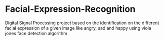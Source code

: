 # Facial-Expression-Recognition
Digital Signal Processing project based on the identification on the different facial expression of a given image like angry, sad and happy using viola jones face detection algorithm
